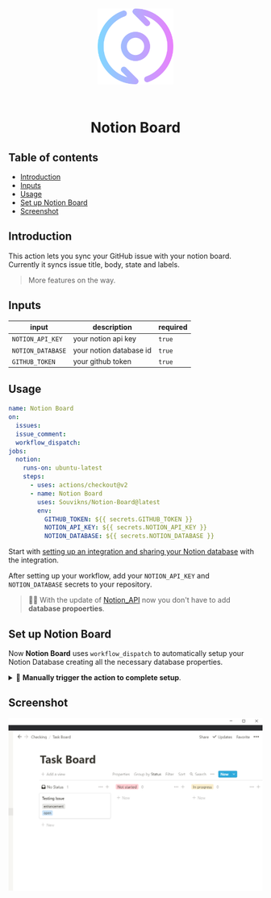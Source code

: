 <h1 align="center">

<img src="./screenshots/iterative.png" alt="logo" width="150" />

<br>
<br>

Notion Board

</h1>

## Table of contents
- [Introduction](#introduction)
- [Inputs](#inputs)
- [Usage](#usage)
- [Set up Notion Board](#set-up-notion-board)
- [Screenshot](#screenshot)

## Introduction 
This action lets you sync your GitHub issue with your notion board. Currently it syncs issue title, body, state and labels. 

> More features on the way.

## Inputs

|input|description|required|
|-----|-----------|--------|
|`NOTION_API_KEY`|your notion api key|`true`|
|`NOTION_DATABASE`|your notion database id|`true`|
|`GITHUB_TOKEN`|your github token|`true`| (automatically created)

## Usage
```yml
name: Notion Board
on:
  issues:
  issue_comment:
  workflow_dispatch:
jobs:
  notion:
    runs-on: ubuntu-latest
    steps:
      - uses: actions/checkout@v2
      - name: Notion Board
        uses: Souvikns/Notion-Board@latest
        env: 
          GITHUB_TOKEN: ${{ secrets.GITHUB_TOKEN }}
          NOTION_API_KEY: ${{ secrets.NOTION_API_KEY }}
          NOTION_DATABASE: ${{ secrets.NOTION_DATABASE }}
```

Start with [setting up an integration and sharing your Notion database](https://developers.notion.com/docs/getting-started) with the integration.

After setting up your workflow, add your `NOTION_API_KEY` and `NOTION_DATABASE` secrets to your repository.

> 🚩🚩 With the update of [Notion_API](https://developers.notion.com/reference/intro) now you don't have to add **database propoerties**. 

## Set up Notion Board

Now **Notion Board** uses `workflow_dispatch` to automatically setup your Notion Database creating all the necessary database properties. 

<details>
<summary>🚀 <b>Manually trigger the action to complete setup</b>.</summary>
<br>
<img src="./screenshots/workflow_dispatch.PNG" width="400" />
</details>




## Screenshot
![board](./screenshots/notion-board.PNG)
